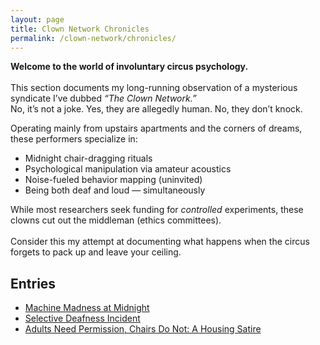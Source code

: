 ```yaml
---
layout: page
title: Clown Network Chronicles
permalink: /clown-network/chronicles/
---
```


<p><strong>Welcome to the world of involuntary circus psychology.  </strong> <br><br>
This section documents my long-running observation of a mysterious syndicate I’ve dubbed <em>“The Clown Network.”</em> <br> 
No, it’s not a joke. Yes, they are allegedly human. No, they don’t knock.</p>

<p>Operating mainly from upstairs apartments and the corners of dreams, these performers specialize in:</p>

<ul>
  <li>Midnight chair-dragging rituals </li> 
  <li>Psychological manipulation via amateur acoustics </li> 
  <li>Noise-fueled behavior mapping (uninvited)  </li>
  <li>Being both deaf and loud — simultaneously </li> 
</ul>

<p>While most researchers seek funding for <em>controlled</em> experiments, these clowns cut out the middleman (ethics committees). <br><br> 
Consider this my attempt at documenting what happens when the circus forgets to pack up and leave your ceiling.</p>
</div>

## Entries

- [Machine Madness at Midnight](/clown-network/chronicles/machine-madness-at-midnight/)
- [Selective Deafness Incident](/clown-network/chronicles/selective-deafness-incident/)
- [Adults Need Permission, Chairs Do Not: A Housing Satire](/clown-network/chronicles/Adults-Need-Permission-Chairs-Do-Not-A-Housing-Satire/)
